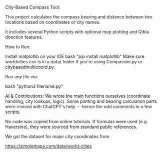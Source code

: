 
City-Based Compass Tool:

This project calculates the compass bearing and distance between two locations based on coordinates or city names. 

It includes several Python scripts with optional map plotting and Qibla direction features.

How to Run:

Install matplotlib on your IDE
bash "pip install matplotlib"
Make sure worldcities.csv is in a data/ folder if you're using Compassini.py or citybasedmulticoord.py.

Run any file via:

bash "python3 filename.py"

AI & Contributions:
We wrote the main functions ourselves (coordinate handling, city lookups, logic). Some plotting and bearing calculation parts were revised with ChatGPT's help — hence the odd comments in a few scripts.

No code was copied from online tutorials. If formulas were used (e.g. Haversine), they were sourced from standard public references.

We got the dataset for major city coordinates from

https://simplemaps.com/data/world-cities